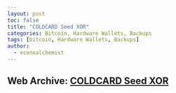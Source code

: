 ```yaml
---
layout: post
toc: false
title: "COLDCARD Seed XOR"
categories: Bitcoin, Hardware Wallets, Backups
tags: [bitcoin, Hardware Wallets, Backups]
author:
  - econoalchemist
---
```

## Web Archive: [COLDCARD Seed XOR](https://web.archive.org/web/20250417145609/https://www.econoalchemist.com/post/coldcard-seed-xor)
